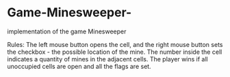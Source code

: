 # Game-Minesweeper-
implementation of the game Minesweeper

Rules: 
The left mouse button opens the cell, and the right mouse button sets the checkbox - the possible location of the mine. The number inside the cell indicates a quantity of mines in the adjacent cells. The player wins if all unoccupied cells are open and all the flags are set.
